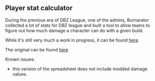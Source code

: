 ## Player stat calculator

During the previous era of DBZ League, one of the admins, Burnarator collected a lot of stats for DBZ league and built a tool
to allow teams to figure out how much damage a character can do with a given build. 

While it's still very much a work in progress, it can be found [here](https://github.com/dbzl-project11/PlayerCalculator). 

The original can be found [here](https://github.com/dbzleague/PlayerCalculator) 

Known issues: 
- this version of the spreadsheet does not include modded damage values.